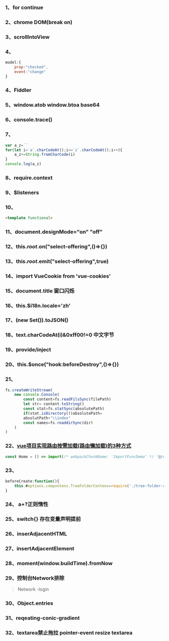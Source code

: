 ### 1、for continue
### 2、chrome DOM(break on)
### 3、scrollIntoView
### 4、
```js
model:{
    prop:"checked",
    event:"change"
}
```
### 4、Fiddler
### 5、window.atob window.btoa base64
### 6、console.trace()
### 7、
```js
var a_z=``
for(let i=`a`.charCodeAt();i<=`z`.charCodeAt();i++){
    a_z+=String.fromCharCode(i)
}
console.log(a_z)
```
### 8、require.context
### 9、$listeners
### 10、
```html
<template functional>
```
### 11、document.designMode="on" "off"
### 12、this.$root.$on("select-offering",()=>{})
### 13、this.$root.$emit("select-offering",true)
### 14、import VueCookie from 'vue-cookies'
### 15、document.title 窗口闪烁
### 16、this.$i18n.locale='zh'
### 17、(new Set()).toJSON()
### 18、text.charCodeAt(i)&0xff00!=0 中文字节
### 19、provide/inject
### 20、this.$once("hook:beforeDestroy",()=>{})
### 21、
```js
fs.createWriteStream(
    new console.Console(
        const content=fs.readFilsSync(filePath)
        let str= content.toString()
        const stat=fs.statSync(absolutePath)
        if(stat.isDirectory())absolutePath=
        absolutPath+"\\index"
        const names=fs.readdirSync(dir)
    )
)
```
### 22、[vue项目实现路由按需加载(路由懒加载)的3种方式](https://blog.csdn.net/xm1037782843/article/details/88225104)
```js
const Home = () => import(/* webpackChunkName: 'ImportFuncDemo' */ '@/components/home')
```
### 23、
```js
beforeCreate:function(){
    this.#options.compontens.TreeFolderContens=require('./tree-folder-contents.vue').default
}
```
### 24、 a+?正则惰性
### 25、switch{} 存在变量声明提前
### 26、inserAdjacentHTML
### 27、insertAdjacentElement
### 28、moment(window.buildTime).fromNow
### 29、控制台Network排除
>Network -login
### 30、Object.entries
### 31、reqeating-conic-gradient
### 32、textarea禁止拖拉 pointer-event resize textarea

